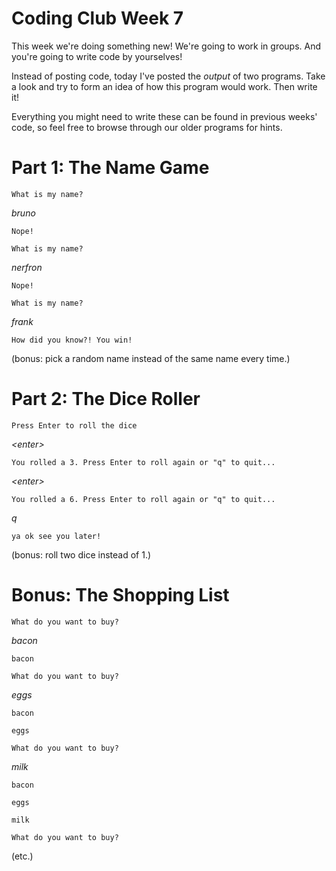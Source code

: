# Coding Club Week 7

This week we're doing something new! We're going to work in groups. And you're going to write code by yourselves!

Instead of posting code, today I've posted the *output* of two programs. Take a look and try to form an idea of how this program would work. Then write it!

Everything you might need to write these can be found in previous weeks' code, so feel free to browse through our older programs for hints.

# Part 1: The Name Game

`What is my name?`

*bruno*

`Nope!`

`What is my name?`

*nerfron*

`Nope!`

`What is my name?`

*frank*

`How did you know?! You win!`

(bonus: pick a random name instead of the same name every time.)

# Part 2: The Dice Roller

`Press Enter to roll the dice`

*\<enter>*

`You rolled a 3. Press Enter to roll again or "q" to quit...`

*\<enter>*

`You rolled a 6. Press Enter to roll again or "q" to quit...`

*q*

`ya ok see you later!`

(bonus: roll two dice instead of 1.)

# Bonus: The Shopping List

`What do you want to buy?`

*bacon*

`bacon`

`What do you want to buy?`

*eggs*

`bacon`

`eggs`

`What do you want to buy?`

*milk*

`bacon`

`eggs`

`milk`

`What do you want to buy?`

(etc.)
